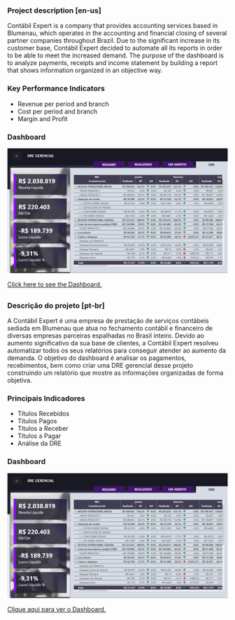 ### Project description [en-us]

Contábil Expert is a company that provides accounting services based in Blumenau, which operates in the accounting and financial closing of several partner companies throughout Brazil. Due to the significant increase in its customer base, Contábil Expert decided to automate all its reports in order to be able to meet the increased demand. The purpose of the dashboard is to analyze payments, receipts and  income statement by building a report that shows information organized in an objective way.

### Key Performance Indicators

- Revenue per period and branch
- Cost per period and branch
- Margin and Profit

### Dashboard

<a href="https://raw.githubusercontent.com/luiscarlos300/Power-BI-Projects/refs/heads/master/Image/DRE2.png"><img src="https://raw.githubusercontent.com/luiscarlos300/Power-BI-Projects/refs/heads/master/Image/DRE2.png" style="width: 1000px; max-width: 100%; height: auto" title="Click to enlarge picture" />

<a href="https://app.powerbi.com/view?r=eyJrIjoiOGNiNTMwNjUtMTFkOS00ZjBhLTgzZjgtYmYzOThmMGYyNmFjIiwidCI6IjAzOTg0NmQxLWY3ODEtNDRlMy04NGZhLTkzOWZiNGI5MDc0YSJ9" target="_blank">Click here to see the Dashboard.</a>

##

### Descrição do projeto [pt-br]

A Contábil Expert é uma empresa de prestação de serviços contábeis sediada em Blumenau que atua no fechamento contábil e financeiro de diversas empresas parceiras espalhadas no Brasil inteiro. Devido ao aumento significativo da sua base de clientes, a Contábil Expert resolveu automatizar todos os seus relatórios para conseguir atender ao aumento da demanda. O objetivo do dashboard é analisar os pagamentos, recebimentos, bem como criar uma DRE gerencial desse projeto construindo um relatório que mostre as informações organizadas de forma objetiva.

### Principais Indicadores

- Títulos Recebidos
- Títulos Pagos
- Títulos a Receber
- Títulos a Pagar
- Análise da DRE

### Dashboard

<a href="https://raw.githubusercontent.com/luiscarlos300/Power-BI-Projects/refs/heads/master/Image/DRE2.png"><img src="https://raw.githubusercontent.com/luiscarlos300/Power-BI-Projects/refs/heads/master/Image/DRE2.png" style="width: 1000px; max-width: 100%; height: auto" title="Click to enlarge picture" />

<a href="https://app.powerbi.com/view?r=eyJrIjoiOGNiNTMwNjUtMTFkOS00ZjBhLTgzZjgtYmYzOThmMGYyNmFjIiwidCI6IjAzOTg0NmQxLWY3ODEtNDRlMy04NGZhLTkzOWZiNGI5MDc0YSJ9" target="_blank">Clique aqui para ver o Dashboard.</a>
